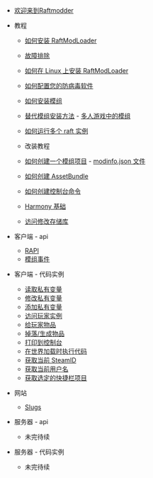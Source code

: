 - [欢迎来到Raftmodder](guid.md)
- 教程
    - [如何安装 RaftModLoader](/general/algorithm/README.md)
     - [故障排除](/general/algorithm/data-structures/stack/README.zh-CN.md)
     - [如何在 Linux 上安装 RaftModLoader](/general/algorithm/data-structures/queue/README.zh-CN.md)
    - [如何配置您的防病毒软件](/general/design-pattern/README.md)
    - [如何安装模组](/general/network/protocol-model.md)
     - [替代模组安装方法](/general/network/protocol-model.md)
      - [多人游戏中的模组](/general/network/protocol-model.md)
    - [如何运行多个 raft 实例](/general/network/protocol-model.md)


    - 改装教程
     - [如何创建一个模组项目](/general/network/protocol-model.md)
      - [modinfo.json 文件](/general/network/protocol-model.md)
     - [如何创建 AssetBundle](/general/network/protocol-model.md)
     - [如何创建控制台命令](/general/network/protocol-model.md)
     - [Harmony 基础](/general/network/protocol-model.md)
     - [访问修改存储库](/general/network/protocol-model.md)


- 客户端 - api
  - [RAPI](/general/network/protocol-model.md)
  - [模组事件](/general/network/protocol-model.md)


- 客户端 - 代码实例
  - [读取私有变量](/general/network/protocol-model.md)
  - [修改私有变量](/general/network/protocol-model.md)
  - [添加私有变量](/general/network/protocol-model.md)
  - [访问玩家实例](/general/network/protocol-model.md)
  - [给玩家物品](/general/network/protocol-model.md)
  - [掉落/生成物品](/general/network/protocol-model.md)
  - [打印到控制台](/general/network/protocol-model.md)
  - [在世界加载时执行代码](/general/network/protocol-model.md)
  - [获取当前 SteamID](/general/network/protocol-model.md)
  - [获取当前用户名](/general/network/protocol-model.md)
  - [获取选定的快捷栏项目](/general/network/protocol-model.md)


- 网站
  - [Slugs](/general/network/protocol-model.md)


- 服务器 - api
  - 未完待续


- 服务器 - 代码实例
  - 未完待续
